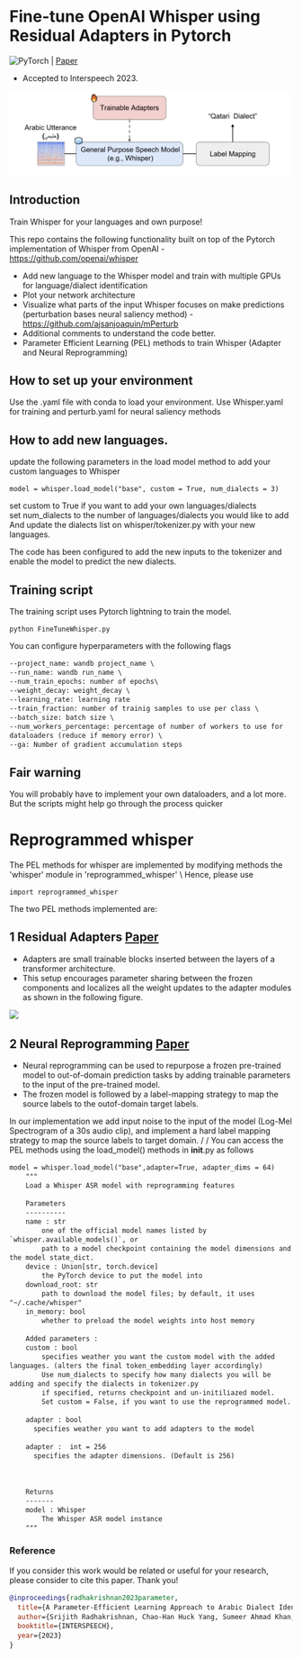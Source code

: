 # Fine-tune OpenAI Whisper using Residual Adapters in Pytorch

![PyTorch](https://img.shields.io/badge/PyTorch-%23EE4C2C.svg?style=for-the-badge&logo=PyTorch&logoColor=white) | [Paper](https://arxiv.org/abs/2305.11244)

- Accepted to Interspeech 2023. 

<img src="https://github.com/Srijith-rkr/KAUST-Whisper-Adapter/blob/main/System.png" width="500">


## Introduction 
Train Whisper for your languages and own purpose!

This repo contains the following functionality built on top of the Pytorch implementation of Whisper from OpenAI - https://github.com/openai/whisper

* Add new language to the Whisper model and train with multiple GPUs for language/dialect identification
* Plot your network architecture
* Visualize what parts of the input Whisper focuses on make predictions (perturbation bases neural saliency method) - https://github.com/ajsanjoaquin/mPerturb
* Additional comments to understand the code better.
* Parameter Efficient Learning (PEL) methods to train Whisper (Adapter and Neural Reprogramming)

## How to set up your environment
Use the .yaml file with conda to load your environment. 
Use Whisper.yaml for training and perturb.yaml for neural saliency methods

## How to add new languages. 

update the following parameters in the load model method to add your custom  languages to Whisper
```
model = whisper.load_model("base", custom = True, num_dialects = 3)
```
set custom to True if you want to add your own languages/dialects \
set num_dialects to the number of languages/dialects you would like to add \
And update the dialects list on whisper/tokenizer.py with your new languages. 

The code has been configured to add the new inputs to the tokenizer and enable the model to predict the new dialects. 

## Training script

The training script uses Pytorch lightning to train the model. 
```
python FineTuneWhisper.py
```
You can configure hyperparameters with the following flags

```shell
--project_name: wandb project_name \
--run_name: wandb run_name \
--num_train_epochs: number of epochs\
--weight_decay: weight_decay \
--learning_rate: learning rate
--train_fraction: number of trainig samples to use per class \
--batch_size: batch size \
--num_workers_percentage: percentage of number of workers to use for dataloaders (reduce if memory error) \
--ga: Number of gradient accumulation steps
```

## Fair warning

You will probably have to implement your own dataloaders, and a lot more. But the scripts might help go through the process quicker

# Reprogrammed whisper
The PEL methods for whisper are implemented by modifying methods the 'whisper' module in 'reprogrammed_whisper' \ 
Hence, please use 
```
import reprogrammed_whisper
```
The two PEL methods implemented are: 
## 1 Residual Adapters [Paper](https://proceedings.mlr.press/v97/houlsby19a.html)
- Adapters are small trainable blocks inserted between the layers of a transformer architecture. 
- This setup encourages parameter sharing between the frozen components and localizes all the weight updates to the adapter modules as shown in the following figure. 

<img src="https://github.com/Srijith-rkr/Train_Whisper/blob/main/Adapter_img.PNG" width="500">

## 2 Neural Reprogramming [Paper](https://arxiv.org/pdf/2106.09296.pdf)
- Neural reprogramming can be used to repurpose a frozen pre-trained model to out-of-domain prediction tasks by adding trainable parameters to the input of the pre-trained model. 
- The frozen model is followed by a label-mapping strategy to map the source labels to the outof-domain target labels.

In our implementation we add input noise to the input of the model (Log-Mel Spectrogram of a 30s audio clip), and implement a hard label mapping strategy to map the source labels to target domain. /
/
You can access the PEL methods using the load_model() methods in __init__.py as follows
```
model = whisper.load_model("base",adapter=True, adapter_dims = 64)
    """
    Load a Whisper ASR model with reprogramming features

    Parameters
    ----------
    name : str
        one of the official model names listed by `whisper.available_models()`, or
        path to a model checkpoint containing the model dimensions and the model state_dict.
    device : Union[str, torch.device]
        the PyTorch device to put the model into
    download_root: str
        path to download the model files; by default, it uses "~/.cache/whisper"
    in_memory: bool
        whether to preload the model weights into host memory
        
    Added parameters :
    custom : bool
        specifies weather you want the custom model with the added languages. (alters the final token_embedding layer accordingly)
        Use num_dialects to specify how many dialects you will be adding and specify the dialects in tokenizer.py
        if specified, returns checkpoint and un-initiliazed model.
        Set custom = False, if you want to use the reprogrammed model.
        
    adapter : bool
      specifies weather you want to add adapters to the model

    adapter :  int = 256
      specifies the adapter dimensions. (Default is 256)
      
      

    Returns
    -------
    model : Whisper
        The Whisper ASR model instance
    """
```

### Reference

If you consider this work would be related or useful for your research, please consider to cite this paper. Thank you!

```bib
@inproceedings{radhakrishnan2023parameter,
  title={A Parameter-Efficient Learning Approach to Arabic Dialect Identification with Pre-Trained General-Purpose Speech Model},
  author={Srijith Radhakrishnan, Chao-Han Huck Yang, Sumeer Ahmad Khan, Narsis A. Kiani, David Gomez-Cabrero, Jesper N. Tegner},
  booktitle={INTERSPEECH},
  year={2023}
}
```

